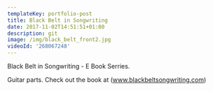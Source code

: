```yaml
---
templateKey: portfolio-post
title: Black Belt in Songwriting
date: 2017-11-02T14:51:51+01:00
description: git
image: /img/black_belt_front2.jpg
videoId: '268067248'
---
```

Black Belt in Songwriting - E Book Serries. 

Guitar parts. Check out the book at (www.blackbeltsongwriting.com)
